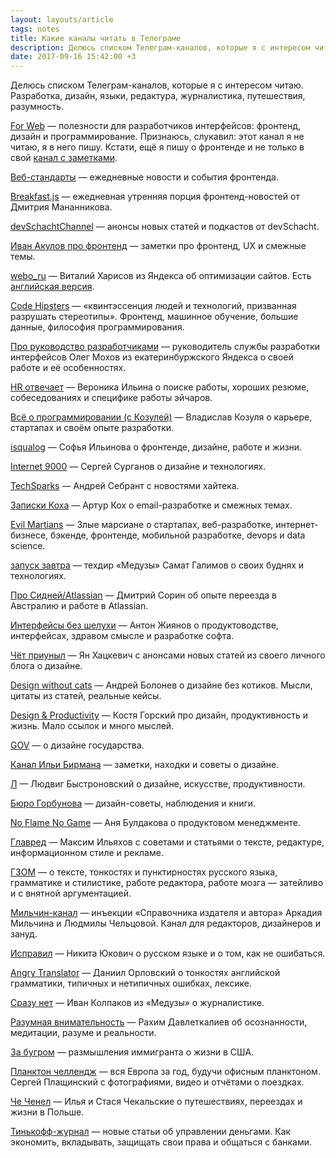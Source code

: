 ```yaml
---
layout: layouts/article
tags: notes
title: Какие каналы читать в Телеграме
description: Делюсь списком Телеграм-каналов, которые я с интересом читаю. Разработка, дизайн, языки, редактура, журналистика, путешествия, разумность.
date: 2017-09-16 15:42:00 +3
---
```

Делюсь списком Телеграм-каналов, которые я с интересом читаю. Разработка, дизайн, языки, редактура, журналистика, путешествия, разумность.

[For Web](https://t.me/forwebdev) — полезности для разработчиков интерфейсов: фронтенд, дизайн и программирование. Признаюсь, слукавил: этот канал я не читаю, я в него пишу. Кстати, ещё я пишу о фронтенде и не только в свой [канал с заметками](https://t.me/andrew_r_notes).

[Веб-стандарты](https://t.me/webstandards_ru) — ежедневные новости и события фронтенда.

[Breakfast.js](https://t.me/breakfastjs) — ежедневная утренняя порция фронтенд-новостей от Дмитрия Мананникова.

[devSchachtChannel](https://t.me/devSchachtChannel) — анонсы новых статей и подкастов от devSchacht.

[Иван Акулов про фронтенд](https://t.me/iamakulov_channel) — заметки про фронтенд, UX и смежные темы.

[webo_ru](https://t.me/webo_ru) — Виталий Харисов из Яндекса об оптимизации сайтов. Есть [английская версия](https://t.me/webo_en).

[Code Hipsters](https://t.me/codehipsters) — «квинтэссенция людей и технологий, призванная разрушать стереотипы». Фронтенд, машинное обучение, большие данные, философия программирования.

[Про руководство разработчиками](https://t.me/teamleading) — руководитель службы разработки интерфейсов Олег Мохов из екатеринбуржского Яндекса о своей работе и её особенностях.

[HR отвечает](https://t.me/ask_catwomenko) — Вероника Ильина о поиске работы, хороших резюме, собеседованиях и специфике работы эйчаров.

[Всё о программировании (с Козулей)](https://t.me/PROprgmr) — Владислав Козуля о карьере, стартапах и своём опыте разработки.

[isqualog](https://t.me/isqualog) — Софья Ильинова о фронтенде, дизайне, работе и жизни.

[Internet 9000](https://t.me/internet9000) — Сергей Сурганов о дизайне и технологиях.

[TechSparks](https://t.me/techsparks) — Андрей Себрант с новостями хайтека.

[Записки Коха](https://t.me/emaildev) — Артур Кох о email-разработке и смежных темах.

[Evil Martians](https://t.me/evilmartians) — Злые марсиане о стартапах, веб-разработке, интернет-бизнесе, бэкенде, фронтенде, мобильной разработке, devops и data science.

[запуск завтра](https://t.me/ctodaily) — техдир «Медузы» Самат Галимов о своих буднях и технологиях.

[Про Сидней/Atlassian](https://t.me/dmitriisorin) — Дмитрий Сорин об опыте переезда в Австралию и работе в Atlassian.

[Интерфейсы без шелухи](https://t.me/dangry) — Антон Жиянов о продуктоводстве, интерфейсах, здравом смысле и разработке софта.

[Чёт приуныл](https://t.me/priunil) — Ян Хацкевич с анонсами новых статей из своего личного блога о дизайне.

[Design without cats](https://t.me/design_without_cats) — Андрей Болонев о дизайне без котиков. Мысли, цитаты из статей, реальные кейсы.

[Design & Productivity](https://t.me/desprod) — Костя Горский про дизайн, продуктивность и жизнь. Мало ссылок и много мыслей.

[GOV](https://t.me/govdesign) — о дизайне государства.

[Канал Ильи Бирмана](https://t.me/ilyabirman_channel) — заметки, находки и советы о дизайне.

[Л](https://t.me/ldwg_channel) — Людвиг Быстроновский о дизайне, искусстве, продуктивности.

[Бюро Горбунова](https://t.me/bureaugorbunov) — дизайн-советы, наблюдения и книги.

[No Flame No Game](https://t.me/proproduct) — Аня Булдакова о продуктовом менеджменте.

[Главред](https://t.me/glvrdru) — Максим Ильяхов с советами и статьями о тексте, редактуре, информационном стиле и рекламе.

[ГЗОМ](https://t.me/gzombify) — о тексте, тонкостях и пунктирностях русского языка, грамматике и стилистике, работе редактора, работе мозга — затейливо и с внятной аргументацией.

[Мильчин-канал](https://t.me/milchinchannel) — инъекции «Справочника издателя и автора» Аркадия Мильчина и Людмилы Чельцовой. Канал для редакторов, дизайнеров и зануд.

[Исправил](https://t.me/ispravil) — Никита Юкович о русском языке и о том, как не ошибаться.

[Angry Translator](https://t.me/angrytranslator) — Даниил Орловский о тонкостях английской грамматики, типичных и нетипичных ошибках, лексике.

[Сразу нет](https://t.me/srazunet) — Иван Колпаков из «Медузы» о журналистике.

[Разумная внимательность](https://t.me/mindfool) — Рахим Давлеткалиев об осознанности, медитации, разуме и реальности.

[За бугром](https://t.me/za_bugrom) — размышления иммигранта о жизни в США.

[Планктон челлендж](https://t.me/planktonchallenge) — вся Европа за год, будучи офисным планктоном. Сергей Плащинский с фотографиями, видео и отчётами о поездках.

[Че Ченел](https://t.me/chechannel) — Илья и Стася Чекальские о путешествиях, переездах и жизни в Польше.

[Тинькофф-журнал](https://t.me/tinkoffjournal) — новые cтатьи об управлении деньгами. Как экономить, вкладывать, защищать свои права и общаться с банками.
